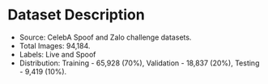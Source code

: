 # Dataset Description
* Source: CelebA Spoof and Zalo challenge datasets.
* Total Images: 94,184.
* Labels: Live and Spoof
* Distribution: Training - 65,928 (70%), Validation - 18,837 (20%), Testing - 9,419 (10%).
